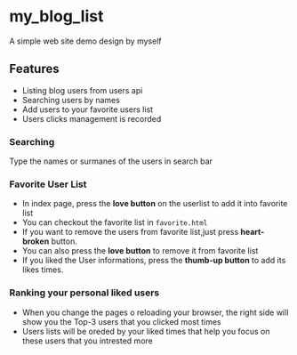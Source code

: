 # my_blog_list
A simple web site demo design by myself  

## Features
- Listing blog users from users api
- Searching users by names
- Add users to your favorite users list
- Users clicks management is recorded  
### Searching
Type the names or surmanes of the users in search bar
### Favorite User List
- In index page, press the **love button** on the userlist to add it into favorite list
- You can checkout the favorite list in `favorite.html`
- If you want to remove the users from favorite list,just press **heart-broken** button.
- You can also press the **love button** to remove it from favorite list
- If you liked the User informations, press the **thumb-up button** to add its likes times.
### Ranking your personal liked users
- When you change the pages o reloading your browser, the right side will show you the Top-3 users that you clicked most times
- Users lists will be oreded by your liked times that help you focus on these users that you intrested more  
